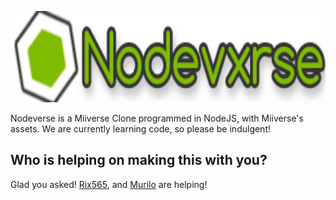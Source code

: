 <p align="center">
  <img width="687" height="146" src="https://raw.githubusercontent.com/rgbDylan/nodeverse/main/assets/img/menu-logo.png">
</p>

Nodeverse is a Miiverse Clone programmed in NodeJS, with Miiverse's assets. We are currently learning code, so please be indulgent!

## Who is helping on making this with you?
Glad you asked! <a href="https://github.com/Rix565">Rix565</a>, and <a href="https://github.com/Murilo2">Murilo</a> are helping!

